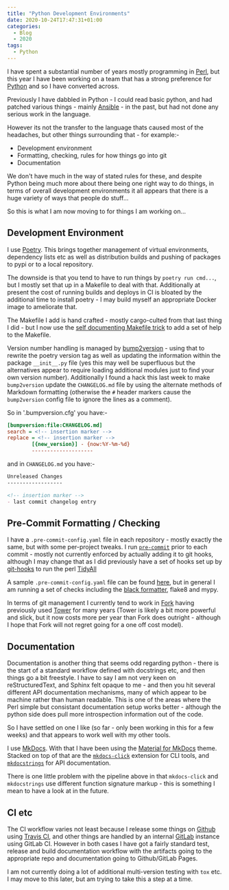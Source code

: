 ```yaml
---
title: "Python Development Environments"
date: 2020-10-24T17:47:31+01:00
categories:
  - Blog
  - 2020
tags:
  - Python
---
```


I have spent a substantial number of years mostly programming in
[Perl](https://www.perl.org/), but this year I have been working on a team
that has a strong preference for [Python](https://www.python.org/) and so I
have converted across.

Previously I have dabbled in Python - I could read basic python, and had
patched various things - mainly [Ansible](https://www.ansible.com/) - in the
past, but had not done any serious work in the language.

However its not the transfer to the language thats caused most of the
headaches, but other things surrounding that - for example:-

- Development environment
- Formatting, checking, rules for how things go into git
- Documentation

We don't have much in the way of stated rules for these, and despite Python
being much more about there being one right way to do things, in terms of
overall development environments it all appears that there is a huge variety
of ways that people do stuff...

So this is what I am now moving to for things I am working on...


## Development Environment

I use [Poetry](https://python-poetry.org/).  This brings together management
of virtual environments, dependency lists etc as well as distribution builds
and pushing of packages to pypi or to a local repository.

The downside is that you tend to have to run things by `poetry run cmd...`,
but I mostly set that up in a Makefile to deal with that.   Additionally at
present the cost of running builds and deploys in CI is bloated by the
additional time to install poetry - I may build myself an appropriate Docker
image to ameliorate that.

The Makefile I add is hand crafted - mostly cargo-culted from that last thing
I did - but I now use the [self documenting Makefile
trick](https://www.freecodecamp.org/news/self-documenting-makefile/) to add a
set of help to the Makefile.

Version number handling is managed by
[bump2version](https://github.com/c4urself/bump2version) - using that to
rewrite the poetry version tag as well as updating the information within the
package `__init__.py` file (yes this may well be superfluous but the
alternatives appear to require loading additional modules just to find your
own version number).  Additionally I found a hack this last week to make
`bump2version` update the `CHANGELOG.md` file by using the alternate methods
of Markdown formatting (otherwise the `#` header markers cause the
`bump2version` config file to ignore the lines as a comment).

So in '.bumpversion.cfg' you have:-

```ini
[bumpversion:file:CHANGELOG.md]
search = <!-- insertion marker -->
replace = <!-- insertion marker -->
        [{new_version}] - {now:%Y-%m-%d}
        --------------------
```

and in `CHANGELOG.md` you have:-

```markdown
Unreleased Changes
------------------

<!-- insertion marker -->
- last commit changelog entry
```

## Pre-Commit Formatting / Checking

I have a `.pre-commit-config.yaml` file in each repository - mostly exactly
the same, but with some per-project tweaks.  I run
[`pre-commit`](https://pre-commit.com/) prior to each commit - mostly not
currently enforced by actually adding it to git hooks, although I may change
that as I did previously have a set of hooks set up by
[git-hooks](https://github.com/git-hooks/git-hooks) to run the perl
[TidyAll](https://metacpan.org/release/Code-TidyAll)

A sample `.pre-commit-config.yaml` file can be found
[here](https://github.com/nigelm/ssh2_parse_key/blob/master/.pre-commit-config.yaml),
but in general I am running a set of checks including the [black
formatter](https://github.com/psf/black), flake8 and mypy.

In terms of git management I currently tend to work in
[Fork](https://git-fork.com/) having previously used
[Tower](https://www.git-tower.com/) for many years (Tower is likely a bit more
powerful and slick, but it now costs more per year than Fork does outright -
although I hope that Fork will not regret going for a one off cost model).

## Documentation

Documentation is another thing that seems odd regarding python - there is the
start of a standard workflow defined with docstrings etc, and then things go a
bit freestyle.  I have to say I am not very keen on reStructuredText, and
Sphinx felt opaque to me - and then you hit several different API
documentation mechanisms, many of which appear to be machine rather than human
readable.  This is one of the areas where the Perl simple but consistant
documentation setup works better - although the python side does pull more
introspection information out of the code.

So I have settled on one I like (so far - only been working in this for a few
weeks) and that appears to work well with my other tools.

I use [MkDocs](https://www.mkdocs.org/).  With that I have been using the
[Material for MkDocs](https://squidfunk.github.io/mkdocs-material/) theme.
Stacked on top of that are the
[`mkdocs-click`](https://github.com/DataDog/mkdocs-click) extension for CLI
tools, and [`mkdocstrings`](https://github.com/pawamoy/mkdocstrings) for API
documentation.

There is one little problem with the pipeline above in that `mkdocs-click` and
`mkdocstrings` use different function signature markup - this is something I
mean to have a look at in the future.

## CI etc

The CI workflow varies not least because I release some things on
[Github](https://github.com) using [Travis CI](https://travis-ci.org/), and
other things are handled by an internal [GitLab](https://about.gitlab.com/)
instance using GitLab CI.  However in both cases I have got a fairly standard
test, release and build documentation workflow with the artifacts going to the
appropriate repo and documentation going to Github/GitLab Pages.

I am not currently doing a lot of additional multi-version testing with `tox` etc.  I may move to this later, but am trying to take this a step at a time.
